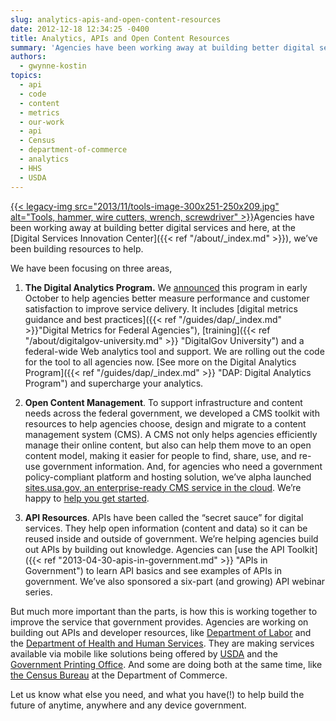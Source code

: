 ```yaml
---
slug: analytics-apis-and-open-content-resources
date: 2012-12-18 12:34:25 -0400
title: Analytics, APIs and Open Content Resources
summary: 'Agencies have been working away at building better digital services and here, at the Digital Services Innovation Center, we&#8217;ve been building resources to help. We have been focusing on three areas, 1. The Digital Analytics Program. We announced this program in early October to help agencies better measure performance and customer satisfaction'
authors:
  - gwynne-kostin
topics:
  - api
  - code
  - content
  - metrics
  - our-work
  - api
  - Census
  - department-of-commerce
  - analytics
  - HHS
  - USDA
---
```


[{{< legacy-img src="2013/11/tools-image-300x251-250x209.jpg" alt="Tools, hammer, wire cutters, wrench, screwdriver" >}}](https://s3.amazonaws.com/digitalgov/_legacy-img/2013/11/tools-image-300x251.jpg)Agencies have been working away at building better digital services and here, at the [Digital Services Innovation Center]({{< ref "/about/_index.md" >}}), we&#8217;ve been building resources to help.

We have been focusing on three areas,

1. **The Digital Analytics Program.** We [announced](http://gsablogs.gsa.gov/dsic/2012/10/05/digital-analytics-program-helps-agencies-measure-web-performance/) this program in early October to help agencies better measure performance and customer satisfaction to improve service delivery. It includes [digital metrics guidance and best practices]({{< ref "/guides/dap/_index.md" >}}"Digital Metrics for Federal Agencies"), [training]({{< ref "/about/digitalgov-university.md" >}} "DigitalGov University") and a federal-wide Web analytics tool and support. We are rolling out the code for the tool to all agencies now. [See more on the Digital Analytics Program]({{< ref "/guides/dap/_index.md" >}} "DAP: Digital Analytics Program") and supercharge your analytics.

2. **Open Content Management**. To support infrastructure and content needs across the federal government, we developed a CMS toolkit with resources to help agencies choose, design and migrate to a content management system (CMS). A CMS not only helps agencies efficiently manage their online content, but also can help them move to an open content model, making it easier for people to find, share, use, and re-use government information.  And, for agencies who need a government policy-compliant platform and hosting solution, we’ve alpha launched [sites.usa.gov, an enterprise-ready CMS service in the cloud](https://sites.usa.gov/). We’re happy to [help you get started](https://sites.usa.gov/).

3. **API Resources**. APIs have been called the “secret sauce” for digital services. They help open information (content and data) so it can be reused inside and outside of government. We’re helping agencies build out APIs by building out knowledge. Agencies can [use the API Toolkit]({{< ref "2013-04-30-apis-in-government.md" >}} "APIs in Government") to learn API basics and see examples of APIs in government. We&#8217;ve also sponsored a six-part (and growing) API webinar series.

But much more important than the parts, is how this is working together to improve the service that government provides. Agencies are working on building out APIs and developer resources, like [Department of Labor](http://developer.dol.gov/) and the [Department of Health and Human Services](http://www.hhs.gov/developer). They are making services available via mobile like solutions being offered by [USDA](http://howtomobile.apps.gov/2012/11/30/usdas-soil-web-app/) and the [Government Printing Office](http://howtomobile.apps.gov/2012/11/15/presidential-documents-mobile-web-app/). And some are doing both at the same time, like [the Census Bureau](http://blogs.census.gov/2012/07/25/pardon-our-dust-census-gov-transformation/) at the Department of Commerce.

Let us know what else you need, and what you have(!) to help build the future of anytime, anywhere and any device government.
